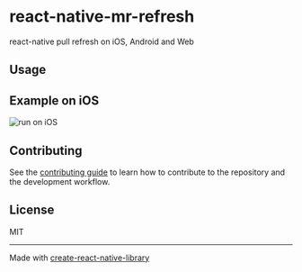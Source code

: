 # react-native-mr-refresh

react-native pull refresh on iOS, Android and Web

<!-- ## Installation

```sh
npm install react-native-mr-pullrefresh
``` -->

## Usage

<!-- ```js
import { multiply } from 'react-native-mr-refresh';

// ...

const result = await multiply(3, 7);
``` -->

## Example on iOS
![run on iOS](./gifs/ddd.gif)


## Contributing

See the [contributing guide](CONTRIBUTING.md) to learn how to contribute to the repository and the development workflow.

## License

MIT

---

Made with [create-react-native-library](https://github.com/callstack/react-native-builder-bob)
